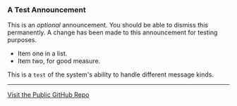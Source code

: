 ### A Test Announcement
This is an *optional* announcement. You should be able to dismiss this permanently. A change has been made to this announcement for testing purposes.

* Item one in a list.
* Item two, for good measure.

This is a `test` of the system's ability to handle different message kinds.

---
[Visit the Public GitHub Repo](https://github.com/DawsonBodenhamer/AdorableHamsterPets-Public)